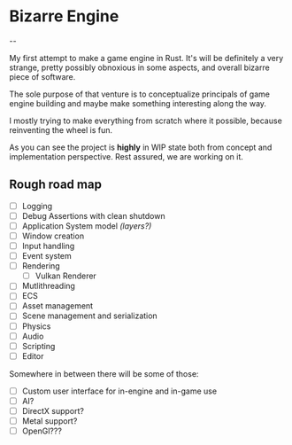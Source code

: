 # Bizarre Engine
--

My first attempt to make a game engine in Rust. It's will be definitely a very
strange, pretty possibly obnoxious in some aspects, and overall bizarre piece of
software.

The sole purpose of that venture is to conceptualize principals of game engine
building and maybe make something interesting along the way.

I mostly trying to make everything from scratch where it possible, because
reinventing the wheel is fun.

As you can see the project is **highly** in WIP state both from concept and
implementation perspective. Rest assured, we are working on it.

## Rough road map 

- [ ] Logging
- [ ] Debug Assertions with clean shutdown
- [ ] Application System model *(layers?)*
- [ ] Window creation
- [ ] Input handling
- [ ] Event system
- [ ] Rendering
  - [ ] Vulkan Renderer
- [ ] Mutlithreading
- [ ] ECS
- [ ] Asset management
- [ ] Scene management and serialization
- [ ] Physics
- [ ] Audio
- [ ] Scripting
- [ ] Editor

Somewhere in between there will be some of those:

- [ ] Custom user interface for in-engine and in-game use
- [ ] AI?
- [ ] DirectX support?
- [ ] Metal support?
- [ ] OpenGl???
